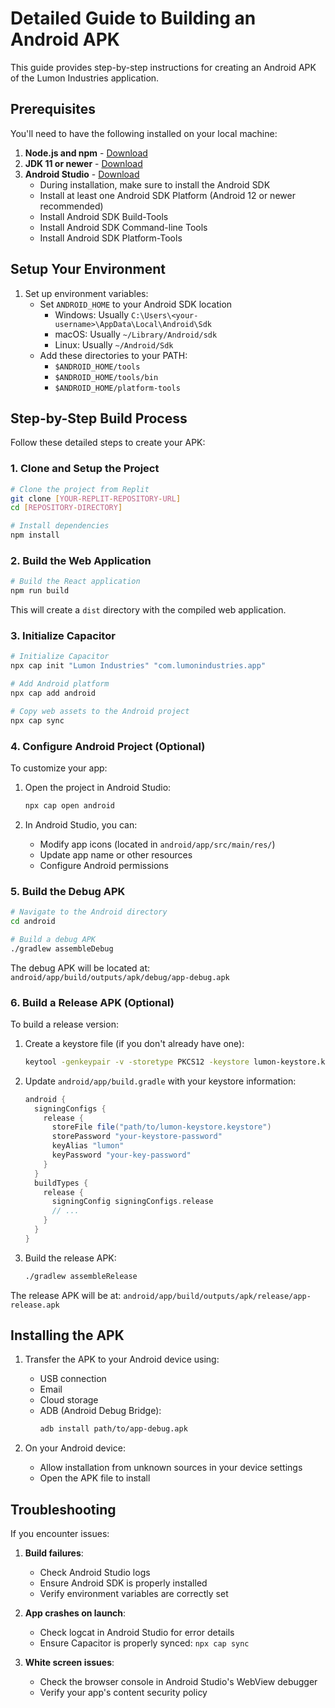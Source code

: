 # Detailed Guide to Building an Android APK

This guide provides step-by-step instructions for creating an Android APK of the Lumon Industries application.

## Prerequisites

You'll need to have the following installed on your local machine:

1. **Node.js and npm** - [Download](https://nodejs.org/)
2. **JDK 11 or newer** - [Download](https://adoptium.net/)
3. **Android Studio** - [Download](https://developer.android.com/studio)
   - During installation, make sure to install the Android SDK
   - Install at least one Android SDK Platform (Android 12 or newer recommended)
   - Install Android SDK Build-Tools
   - Install Android SDK Command-line Tools
   - Install Android SDK Platform-Tools

## Setup Your Environment

1. Set up environment variables:
   - Set `ANDROID_HOME` to your Android SDK location
     - Windows: Usually `C:\Users\<your-username>\AppData\Local\Android\Sdk`
     - macOS: Usually `~/Library/Android/sdk`
     - Linux: Usually `~/Android/Sdk`
   - Add these directories to your PATH:
     - `$ANDROID_HOME/tools`
     - `$ANDROID_HOME/tools/bin`
     - `$ANDROID_HOME/platform-tools`

## Step-by-Step Build Process

Follow these detailed steps to create your APK:

### 1. Clone and Setup the Project

```bash
# Clone the project from Replit
git clone [YOUR-REPLIT-REPOSITORY-URL]
cd [REPOSITORY-DIRECTORY]

# Install dependencies
npm install
```

### 2. Build the Web Application

```bash
# Build the React application
npm run build
```

This will create a `dist` directory with the compiled web application.

### 3. Initialize Capacitor

```bash
# Initialize Capacitor
npx cap init "Lumon Industries" "com.lumonindustries.app"

# Add Android platform
npx cap add android

# Copy web assets to the Android project
npx cap sync
```

### 4. Configure Android Project (Optional)

To customize your app:

1. Open the project in Android Studio:
   ```bash
   npx cap open android
   ```

2. In Android Studio, you can:
   - Modify app icons (located in `android/app/src/main/res/`)
   - Update app name or other resources
   - Configure Android permissions

### 5. Build the Debug APK

```bash
# Navigate to the Android directory
cd android

# Build a debug APK
./gradlew assembleDebug
```

The debug APK will be located at:
`android/app/build/outputs/apk/debug/app-debug.apk`

### 6. Build a Release APK (Optional)

To build a release version:

1. Create a keystore file (if you don't already have one):
   ```bash
   keytool -genkeypair -v -storetype PKCS12 -keystore lumon-keystore.keystore -alias lumon -keyalg RSA -keysize 2048 -validity 10000
   ```

2. Update `android/app/build.gradle` with your keystore information:
   ```gradle
   android {
     signingConfigs {
       release {
         storeFile file("path/to/lumon-keystore.keystore")
         storePassword "your-keystore-password"
         keyAlias "lumon"
         keyPassword "your-key-password"
       }
     }
     buildTypes {
       release {
         signingConfig signingConfigs.release
         // ...
       }
     }
   }
   ```

3. Build the release APK:
   ```bash
   ./gradlew assembleRelease
   ```

The release APK will be at:
`android/app/build/outputs/apk/release/app-release.apk`

## Installing the APK

1. Transfer the APK to your Android device using:
   - USB connection
   - Email
   - Cloud storage
   - ADB (Android Debug Bridge):
     ```bash
     adb install path/to/app-debug.apk
     ```

2. On your Android device:
   - Allow installation from unknown sources in your device settings
   - Open the APK file to install

## Troubleshooting

If you encounter issues:

1. **Build failures**:
   - Check Android Studio logs
   - Ensure Android SDK is properly installed
   - Verify environment variables are correctly set

2. **App crashes on launch**:
   - Check logcat in Android Studio for error details
   - Ensure Capacitor is properly synced: `npx cap sync`

3. **White screen issues**:
   - Check the browser console in Android Studio's WebView debugger
   - Verify your app's content security policy